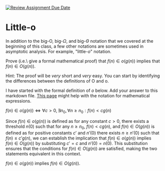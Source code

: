 [![Review Assignment Due Date](https://classroom.github.com/assets/deadline-readme-button-24ddc0f5d75046c5622901739e7c5dd533143b0c8e959d652212380cedb1ea36.svg)](https://classroom.github.com/a/wM4-KOzy)
# Little-o

In addition to the big-O, big-$\Omega$, and big-$\Theta$ notation that
we covered at the beginning of this class, a few other notations are sometimes
used in asymptotic analysis.  For example, "little-$o$" notation.

Prove (i.e.\ give a formal mathematical proof) that $f(n)\in o(g(n))$ implies
that $f(n)\in O(g(n))$.

Hint: The proof will be *very* short and *very* easy. You can start by
identifying the differences between the definitions of O and o.

I have started with the formal definition of $o$ below. Add your answer to this
markdown file. [This
page](https://docs.github.com/en/get-started/writing-on-github/working-with-advanced-formatting/writing-mathematical-expressions)
might help with the notation for mathematical expressions.

$f(n)\in o(g(n)) \iff \forall c>0, \exists n_0, \forall n\ge n_0: f(n) < c g(n)$

Since $f(n) \in o(g(n))$ is defined as for any constant $c > 0$, there exists a threshold $n(0)$ such that for any $n \geq n_0$, $f(n) < c g(n)$, and $f(n) \in O(g(n))$ is defined as for positive constants $c'$ and $n'(0)$ there exists $n \geq n'(0)$ such that $f(n) \leq c'g(n)$, we can establish the implication that $f(n) \in o(g(n))$ implies $f(n) \in O(g(n))$ by substituting $c' = c$ and $n'(0) = n(0)$. This substitution ensures that the conditions for $f(n) \in O(g(n))$ are satisfied, making the two statements equivalent in this context.

$f(n)\in o(g(n))$ implies $f(n)\in O(g(n))$.
